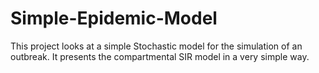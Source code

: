 # Simple-Epidemic-Model
This project looks at a simple Stochastic model for the simulation of an outbreak. It presents the compartmental SIR model in a very simple way.
